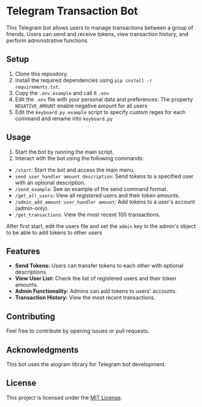# Telegram Transaction Bot

This Telegram bot allows users to manage transactions between a group of friends. Users can send and receive tokens, view transaction history, and perform administrative functions.

## Setup

1. Clone this repository.
2. Install the required dependencies using `pip install -r requirements.txt`.
3. Copy the `.env.example` and call it `.env`
4. Edit the `.env` file with your personal data and preferences:
   The property `NEGATIVE_AMOUNT` enable negative amount for all users
5. Edit the `keyboard.py.example` script to specify custom regex for each command and rename into `keyboard.py`

## Usage

1. Start the bot by running the main script.
2. Interact with the bot using the following commands:

- `/start`: Start the bot and access the main menu.
- `send user_handler amount description`: Send tokens to a specified user with an optional description.
- `/send_example`: See an example of the send command format.
- `/get_all_users`: View all registered users and their token amounts.
- `/admin_add_amount user_handler amount`: Add tokens to a user's account (admin-only).
- `/get_transactions`: View the most recent 100 transactions.

After first start, edit the users file and set the `admin` key in the admin's object to be able to add tokens to other users

## Features

- **Send Tokens:** Users can transfer tokens to each other with optional descriptions.
- **View User List:** Check the list of registered users and their token amounts.
- **Admin Functionality:** Admins can add tokens to users' accounts.
- **Transaction History:** View the most recent transactions.

## Contributing

Feel free to contribute by opening issues or pull requests.

## Acknowledgments

This bot uses the aiogram library for Telegram bot development.

## License

This project is licensed under the [MIT License](LICENSE).

